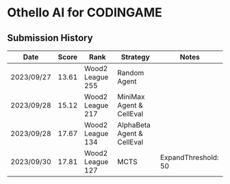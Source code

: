 # Othello AI for CODINGAME
## Submission History
|Date|Score|Rank| Strategy | Notes
|---|---|---|---|---|
|2023/09/27| 13.61 | Wood2 League 255 | Random Agent | |
|2023/09/28| 15.12 | Wood2 League 217 | MiniMax Agent & CellEval | |
|2023/09/28| 17.67 | Wood2 League 134 | AlphaBeta Agent & CellEval | |
|2023/09/30| 17.81 | Wood2 League 127 | MCTS | ExpandThreshold: 50 |
